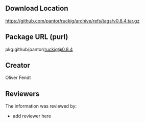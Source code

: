 ## Download Location

https://github.com/pantor/ruckig/archive/refs/tags/v0.8.4.tar.gz

## Package URL (purl)

pkg:github/pantor/ruckig@0.8.4

## Creator

Oliver Fendt

## Reviewers

The information was reviewed by:

* add reviewer here
